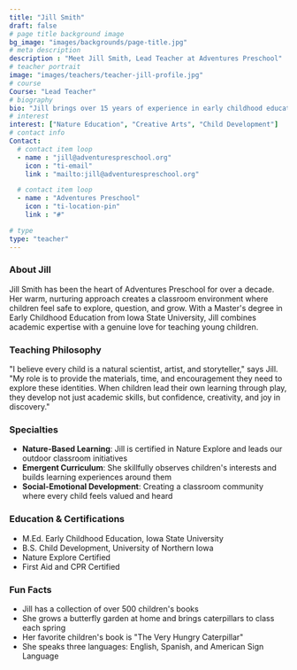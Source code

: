 ```yaml
---
title: "Jill Smith"
draft: false
# page title background image
bg_image: "images/backgrounds/page-title.jpg"
# meta description
description : "Meet Jill Smith, Lead Teacher at Adventures Preschool"
# teacher portrait
image: "images/teachers/teacher-jill-profile.jpg"
# course
Course: "Lead Teacher"
# biography
bio: "Jill brings over 15 years of experience in early childhood education to Adventures Preschool. She holds a Master's degree in Early Childhood Education and is passionate about nature-based learning."
# interest
interest: ["Nature Education", "Creative Arts", "Child Development"]
# contact info
Contact:
  # contact item loop
  - name : "jill@adventurespreschool.org"
    icon : "ti-email"
    link : "mailto:jill@adventurespreschool.org"

  # contact item loop
  - name : "Adventures Preschool"
    icon : "ti-location-pin"
    link : "#"

# type
type: "teacher"
---
```


### About Jill

Jill Smith has been the heart of Adventures Preschool for over a decade. Her warm, nurturing approach creates a classroom environment where children feel safe to explore, question, and grow. With a Master's degree in Early Childhood Education from Iowa State University, Jill combines academic expertise with a genuine love for teaching young children.

### Teaching Philosophy

"I believe every child is a natural scientist, artist, and storyteller," says Jill. "My role is to provide the materials, time, and encouragement they need to explore these identities. When children lead their own learning through play, they develop not just academic skills, but confidence, creativity, and joy in discovery."

### Specialties

- **Nature-Based Learning**: Jill is certified in Nature Explore and leads our outdoor classroom initiatives
- **Emergent Curriculum**: She skillfully observes children's interests and builds learning experiences around them
- **Social-Emotional Development**: Creating a classroom community where every child feels valued and heard

### Education & Certifications

- M.Ed. Early Childhood Education, Iowa State University
- B.S. Child Development, University of Northern Iowa
- Nature Explore Certified
- First Aid and CPR Certified

### Fun Facts

- Jill has a collection of over 500 children's books
- She grows a butterfly garden at home and brings caterpillars to class each spring
- Her favorite children's book is "The Very Hungry Caterpillar"
- She speaks three languages: English, Spanish, and American Sign Language